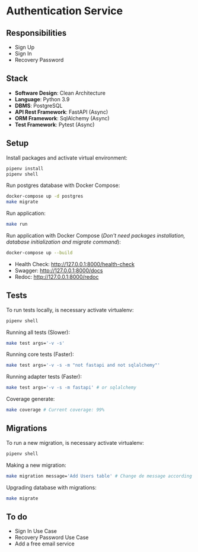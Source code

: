 # Authentication Service

## Responsibilities
- Sign Up
- Sign In
- Recovery Password

## Stack
- **Software Design**: Clean Architecture
- **Language**: Python 3.9
- **DBMS**: PostgreSQL
- **API Rest Framework**: FastAPI (Async)
- **ORM Framework**: SqlAlchemy (Async)
- **Test Framework**: Pytest (Async)

## Setup
Install packages and activate virtual environment:
```bash
pipenv install
pipenv shell
```

Run postgres database with Docker Compose:
```bash
docker-compose up -d postgres
make migrate
```

Run application:
```bash
make run
```

Run application with Docker Compose (*Don't need packages installation, database initialization and migrate command*):
```bash
docker-compose up --build
```

- Health Check: http://127.0.0.1:8000/health-check
- Swagger: http://127.0.0.1:8000/docs
- Redoc: http://127.0.0.1:8000/redoc

## Tests
To run tests locally, is necessary activate virtualenv:
```bash
pipenv shell
```

Running all tests (Slower):
```bash
make test args='-v -s'
```

Running core tests (Faster):
```bash
make test args='-v -s -m "not fastapi and not sqlalchemy"'
```

Running adapter tests (Faster):
```bash
make test args='-v -s -m fastapi' # or sqlalchemy
```

Coverage generate:
```bash
make coverage # Current coverage: 99%
```

## Migrations
To run a new migration, is necessary activate virtualenv:
```bash
pipenv shell
```

Making a new migration:
```bash
make migration message='Add Users table' # Change de message according implementation
```
Upgrading database with migrations:
```bash
make migrate
```

## To do
- Sign In Use Case
- Recovery Password Use Case
- Add a free email service